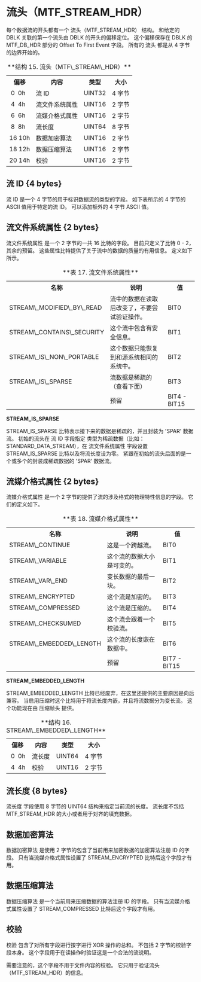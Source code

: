 # 流头（MTF\_STREAM\_HDR）

每个数据流的开头都有一个 流头（MTF\_STREAM\_HDR） 结构。
和给定的 DBLK 关联的第一个流头由 DBLK 的开头的偏移定位。
这个偏移保存在 DBLK 的 MTF\_DB\_HDR 部分的 Offset To First Event 字段。
所有的 流头 都是从 4 字节的边界开始的。

<table>
  <tr>
    <th>偏移</th><th>内容</th><th>类型</th><th>大小</th>
  </tr>
  <tr>
    <td>&nbsp;0 &nbsp;0h</td><td>流 ID</td><td>UINT32</td><td>4 字节</td>
  </tr>
  <tr>
    <td>&nbsp;4 &nbsp;4h</td><td>流文件系统属性</td><td>UINT16</td><td>2 字节</td>
  </tr>
  <tr>
    <td>&nbsp;6 &nbsp;6h</td><td>流媒介格式属性</td><td>UINT16</td><td>2 字节</td>
  </tr>
  <tr>
    <td>&nbsp;8 &nbsp;8h</td><td>流长度</td><td>UINT64</td><td>8 字节</td>
  </tr>
  <tr>
    <td>16 10h</td><td>数据加密算法</td><td>UINT16</td><td>2 字节</td>
  </tr>
  <tr>
    <td>18 12h</td><td>数据压缩算法</td><td>UINT16</td><td>2 字节</td>
  </tr>
  <tr>
    <td>20 14h</td><td>校验</td><td>UINT16</td><td>2 字节</td>
  </tr>
  <caption>**结构 15. 流头（MTF\_STREAM\_HDR）**</caption>
</table>

## 流 ID {4 bytes}

流 ID 是一个 4 字节的用于标识数据流的类型的字段。
如下表所示的 4 字节的 ASCII 值用于特定的流 ID。
可以添加额外的 4 字节 ASCII 值。

## 流文件系统属性 {2 bytes}

流文件系统属性 是一个 2 字节的一共 16 比特的字段。
目前只定义了比特 0 - 2，其余的预留。
这些属性比特提供了关于流中的数据的质量的有用信息。
定义如下所示。

<table>
  <caption>**表 17. 流文件系统属性**</caption>
  <tr>
    <th>名称</th><th>说明</th><th>值</th>
  </tr>
  <tr>
    <td>STREAM\_MODIFIED\_BY\_READ</td><td>流中的数据在读取后改变了，不要尝试验证操作。</td><td>BIT0</td>
  </tr>
  <tr>
    <td>STREAM\_CONTAINS\_SECURITY</td><td>这个流中包含有安全信息。</td><td>BIT1</td>
  </tr>
  <tr>
    <td>STREAM\_IS\_NON\_PORTABLE</td><td>这个数据只能恢复到和源系统相同的系统中。</td><td>BIT2</td>
  </tr>
  <tr>
    <td>STREAM\_IS\_SPARSE</td><td>流数据是稀疏的（查看下面）</td><td>BIT3</td>
  </tr>
  <tr>
    <td></td><td>预留</td><td>BIT4 - BIT15</td>
  </tr>
</table>

**STREAM\_IS\_SPARSE**

STREAM\_IS\_SPARSE 比特表示接下来的数据是稀疏的，并且封装为 'SPAR' 数据流。
初始的流头在 流 ID 字段指定 类型为稀疏数据（比如：STANDARD\_DATA\_STREAM），在 流文件系统属性 字段设置 STREAM\_IS\_SPARSE 比特以及将流长度设为零。
紧跟在初始的流头后面的是一个或多个的封装成稀疏数据的 'SPAR' 数据流。

## 流媒介格式属性 {2 bytes}

流媒介格式属性 是一个 2 字节的提供了流的涉及格式的物理特性信息的字段。
它们的定义如下。

<table>
  <caption>**表 18. 流媒介格式属性**</caption>
  <tr>
    <th>名称</th><th>说明</th><th>值</th>
  </tr>
  <tr>
    <td>STREAM\_CONTINUE</td><td>这是一个跨越流。</td><td>BIT0</td>
  </tr>
  <tr>
    <td>STREAM\_VARIABLE</td><td>这个流的数据大小是可变的。</td><td>BIT1</td>
  </tr>
  <tr>
    <td>STREAM\_VAR\_END</td><td>变长数据的最后一块。</td><td>BIT2</td>
  </tr>
  <tr>
    <td>STREAM\_ENCRYPTED</td><td>这个流是加密的。</td><td>BIT3</td>
  </tr>
  <tr>
    <td>STREAM\_COMPRESSED</td><td>这个流是压缩的。</td><td>BIT4</td>
  </tr>
  <tr>
    <td>STREAM\_CHECKSUMED</td><td>这个流会跟着一个校验流。</td><td>BIT5</td>
  </tr>
  <tr>
    <td>STREAM\_EMBEDDED\_LENGTH</td><td>这个流的长度嵌在数据中。</td><td>BIT6</td>
  </tr>
  <tr>
    <td></td><td>预留</td><td>BIT7 - BIT15</td>
  </tr>
</table>

**STREAM\_EMBEDDED\_LENGTH**

STREAM\_EMBEDDED\_LENGTH 比特已经废弃，在这里还提供的主要原因是向后兼容。
当启用压缩时这个比特用于将流长度内嵌，并且将流数据分为变长流。
这个功能现在由 压缩帧头 提供。

<table>
  <tr>
    <th>偏移</th><th>内容</th><th>类型</th><th>大小</th>
  </tr>
  <tr>
    <td>&nbsp;0 &nbsp;0h</td><td>流长度</td><td>UINT64</td><td>4 字节</td>
  </tr>
  <tr>
    <td>&nbsp;4 &nbsp;4h</td><td>校验</td><td>UINT16</td><td>2 字节</td>
  </tr>
  <caption>**结构 16. STREAM\_EMBEDDED\_LENGTH**</caption>
</table>

## 流长度 {8 bytes}

流长度 字段使用 8 字节的 UINT64 结构来指定当前流的长度。
流长度不包括 MTF_STREAM_HDR 的大小或者用于对齐的填充数据。

## 数据加密算法

数据加密算法 是使用 2 字节的包含了当前用来加密数据的加密算法注册 ID 的字段。
只有当流媒介格式属性设置了 STREAM\_ENCRYPTED 比特后这个字段才有用。

## 数据压缩算法

数据压缩算法 是一个当前用来压缩数据的算法注册 ID 的字段。
只有当流媒介格式属性设置了 STREAM\_COMPRESSED 比特后这个字段才有用。

## 校验

校验 包含了对所有字段进行按字进行 XOR 操作的总和。
不包括 2 字节的校验字段本身。
这个字段用于在读操作时验证这是一个合法的流说明。

需要注意的，这个字段不用于文件内容的校验。
它只用于验证流头（MTF\_STREAM\_HDR）的信息。
